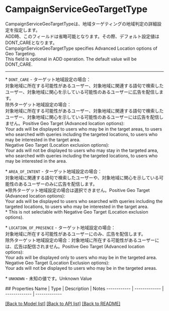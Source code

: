 # CampaignServiceGeoTargetType

<div lang=\"ja\">CampaignServiceGeoTargetTypeは、地域ターゲティングの地域判定の詳細設定を指定します。<br> ADD時、このフィールドは省略可能となります。その際、デフォルト設定値はDONT_CAREとなります。</div> <div lang=\"en\">CampaignServiceGeoTargetType specifies Advanced Location options of Geo Targeting.<br> This field is optional in ADD operation. The default value will be DONT_CARE.</div> <hr> <p>* <code>DONT_CARE</code> - <span lang=\"ja\">ターゲット地域設定の場合：<br>対象地域に所在する可能性があるユーザー、対象地域に関連する語句で検索したユーザー、対象地域に関心を示している可能性のあるユーザーに広告を配信します。<br>除外ターゲット地域設定の場合：<br>対象地域に所在する可能性があるユーザー、対象地域に関連する語句で検索したユーザー、対象地域に関心を示している可能性のあるユーザーには広告を配信しません。</span><span lang=\"en\">Positive Geo Target (Advanced location options):<br>Your ads will be displayed to users who may be in the target areas, to users who searched with queries including the targeted locations, to users who may be interested in the target area.<br>Negative Geo Target (Location exclusion options):<br>Your ads will not be displayed to users who may stay in the targeted area, who searched with queries including the targeted locations, to users who may be interested in the area.</span></p> <p>* <code>AREA_OF_INTENT</code> - <span lang=\"ja\">ターゲット地域設定の場合：<br>対象地域に関連する語句で検索したユーザーや、対象地域に関心を示している可能性のあるユーザーのみに広告を配信します。<br>※除外ターゲット地域設定の場合は選択できません。</span><span lang=\"en\">Positive Geo Target (Advanced location options):<br>Your ads will be displayed to users who searched with queries including the targeted locations, to users who may be interested in the target area.<br>* This is not selectable with Negative Geo Target (Location exclusion options).</span></p> <p>* <code>LOCATION_OF_PRESENCE</code> - <span lang=\"ja\">ターゲット地域設定の場合：<br>対象地域に所在する可能性があるユーザーにのみ、広告を配信します。<br>除外ターゲット地域設定の場合：対象地域に所在する可能性があるユーザーには、広告は配信されません。</span><span lang=\"en\">Positive Geo Target (Advanced location options):<br>Your ads will be displayed only to users who may be in the targeted area.<br>Negative Geo Target (Location Exclusion options):<br>Your ads will not be displayed to users who may be in the targeted areas.</span></p> <p>* <code>UNKNOWN</code> - <span lang=\"ja\">未知の値です。</span><span lang=\"en\">Unknown Value</span></p> 
## Properties
Name | Type | Description | Notes
------------ | ------------- | ------------- | -------------

[[Back to Model list]](../README.md#documentation-for-models) [[Back to API list]](../README.md#documentation-for-api-endpoints) [[Back to README]](../README.md)


